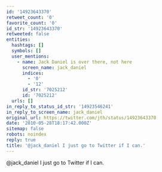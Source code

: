 ```yaml
---
id: '14923643370'
retweet_count: '0'
favorite_count: '0'
id_str: '14923643370'
retweeted: false
entities:
  hashtags: []
  symbols: []
  user_mentions:
    - name: Jack Daniel is over there, not here
      screen_name: jack_daniel
      indices:
        - '0'
        - '12'
      id_str: '7025212'
      id: '7025212'
  urls: []
in_reply_to_status_id_str: '14923546241'
in_reply_to_screen_name: jack_daniel
original_url: https://twitter.com/jth/status/14923643370
date: '2010-05-28T18:17:42.000Z'
sitemap: false
robots: noindex
reply: true
title: '@jack_daniel I just go to Twitter if I can.'
---
```


@jack_daniel I just go to Twitter if I can.